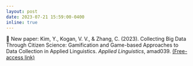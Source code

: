 ```yaml
---
layout: post
date: 2023-07-21 15:59:00-0400
inline: true
---
```


📑 New paper: Kim, Y., Kogan, V. V., & Zhang, C. (2023). Collecting Big Data Through Citizen Science: Gamification and Game-based Approaches to Data Collection in Applied Linguistics. _Applied Linguistics_, amad039. [(Free-access link)](https://academic.oup.com/applij/advance-article/doi/10.1093/applin/amad039/7223350?utm_source=authortollfreelink&utm_campaign=applij&utm_medium=email&guestAccessKey=6ebc0401-70dd-4539-982e-25e6608e3a34)
